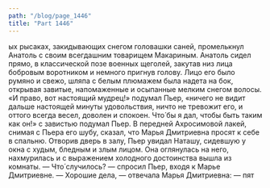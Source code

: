 ```yaml
---
path: "/blog/page_1446"
title: "Part 1446"
---
```


ых рысаках, закидывающих снегом головашки саней, промелькнул Анатоль с своим всегдашним товарищем Макариным. Анатоль сидел прямо, в классической позе военных щеголей, закутав низ лица бобровым воротником и немного пригнув голову. Лицо его было румяно и свежо, шляпа с белым плюмажем была надета на бок, открывая завитые, напомаженные и осыпанные мелким снегом волосы.
«И право, вот настоящий мудрец!» подумал Пьер, «ничего не видит дальше настоящей минуты удовольствия, ничто не тревожит его, и оттого всегда весел, доволен и спокоен. Что́ бы я дал, чтобы быть таким как он!» с завистью подумал Пьер.
В передней Ахросимовой лакей, снимая с Пьера его шубу, сказал, что Марья Дмитриевна просят к себе в спальню.
Отворив дверь в залу, Пьер увидал Наташу, сидевшую у окна с худым, бледным и злым лицом. Она оглянулась на него, нахмурилась и с выражением холодного достоинства вышла из комнаты.
— Что́ случилось? — спросил Пьер, входя к Марье Дмитриевне.
— Хорошие дела, — отвечала Марья Дмитриевна: — пят

